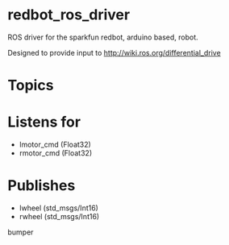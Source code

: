 redbot_ros_driver
=================
ROS driver for the sparkfun redbot, arduino based, robot.



Designed to provide input to 
http://wiki.ros.org/differential_drive




Topics
======

Listens for
====

 * lmotor_cmd (Float32)
 * rmotor_cmd (Float32)



Publishes 
====

* lwheel (std_msgs/Int16)
* rwheel (std_msgs/Int16)



bumper

